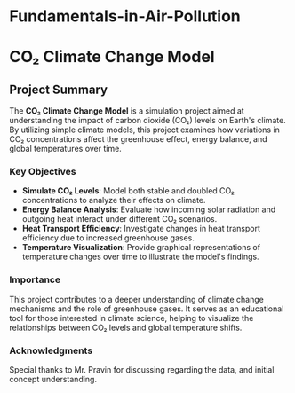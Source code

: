 # Fundamentals-in-Air-Pollution
# CO₂ Climate Change Model

## Project Summary

The **CO₂ Climate Change Model** is a simulation project aimed at understanding the impact of carbon dioxide (CO₂) levels on Earth's climate. By utilizing simple climate models, this project examines how variations in CO₂ concentrations affect the greenhouse effect, energy balance, and global temperatures over time.

### Key Objectives

- **Simulate CO₂ Levels**: Model both stable and doubled CO₂ concentrations to analyze their effects on climate.
- **Energy Balance Analysis**: Evaluate how incoming solar radiation and outgoing heat interact under different CO₂ scenarios.
- **Heat Transport Efficiency**: Investigate changes in heat transport efficiency due to increased greenhouse gases.
- **Temperature Visualization**: Provide graphical representations of temperature changes over time to illustrate the model's findings.

### Importance

This project contributes to a deeper understanding of climate change mechanisms and the role of greenhouse gases. It serves as an educational tool for those interested in climate science, helping to visualize the relationships between CO₂ levels and global temperature shifts.

### Acknowledgments
Special thanks to Mr. Pravin for discussing regarding the data, and initial concept understanding.

